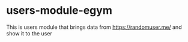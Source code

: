 # users-module-egym
This is users module that brings data from https://randomuser.me/ and show it to the user
